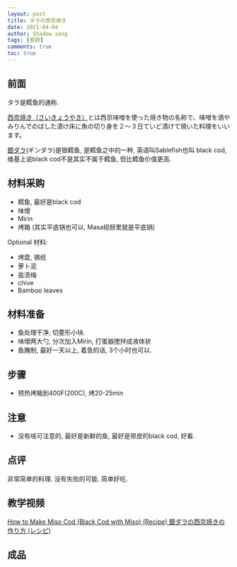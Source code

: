 ```yaml
---
layout: post
title: タラの西京焼き
date: 2021-04-04
author: Shadow song
tags: [庖厨]
comments: true
toc: true
---
```

## 前面

タラ是鳕鱼的通称. 

[西京焼き（さいきょうやき）](https://kondate.oisiiryouri.com/saikyou-yaki-imi/)とは西京味噌を使った焼き物の名称で、味噌を酒やみりんでのばした漬け床に魚の切り身を２～３日ていど漬けて焼いた料理をいいます。

[銀ダラ](https://ja.wikipedia.org/wiki/%E3%82%AE%E3%83%B3%E3%83%80%E3%83%A9)(ギンダラ)是银鳕鱼, 是鳕鱼之中的一种, 英语叫Sablefish也叫 black cod, 维基上说black cod不是其实不属于鳕鱼, 但比鳕鱼价值更高. 

## 材料采购

- 鳕鱼, 最好是black cod
- 味增
- Mirin
- 烤箱 (其实平底锅也可以, Masa视频里就是平底锅)

Optional 材料: 
- 烤盘, 锡纸
- 萝卜泥
- 盐渍梅
- chive
- Bamboo leaves

## 材料准备
- 鱼处理干净, 切菱形小块. 
- 味增两大勺, 分次加入Mirin, 打蛋器搅拌成液体状
- 鱼腌制, 最好一天以上, 着急的话, 3个小时也可以. 

## 步骤

- 预热烤箱到400F(200C), 烤20-25min
 
## 注意

- 没有啥可注意的, 最好是新鲜的鱼, 最好是带皮的black cod, 好看. 

## 点评

非常简单的料理. 没有失败的可能. 简单好吃. 

## 教学视频

[How to Make Miso Cod (Black Cod with Miso) (Recipe) 銀ダラの西京焼きの作り方 (レシピ)](https://www.youtube.com/watch?v=uLmhRzBBMa0&ab_channel=JustOneCookbook)

## 成品